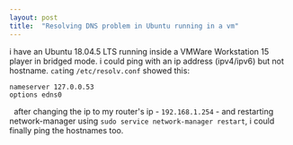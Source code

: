 ```yaml
---
layout: post
title:  "Resolving DNS problem in Ubuntu running in a vm"
---
```


i have an Ubuntu 18.04.5 LTS running inside a VMWare Workstation 15 player in bridged mode. i could ping with an ip address (ipv4/ipv6) but not hostname.
`cat`ing `/etc/resolv.conf` showed this:
&nbsp;
```
nameserver 127.0.0.53
options edns0
```
&nbsp;
after changing the ip to my router's ip - `192.168.1.254` - and restarting network-manager using `sudo service network-manager restart`, i could finally ping the hostnames too. 
